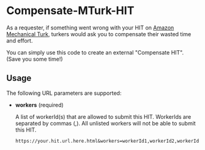 # Compensate-MTurk-HIT

As a requester, if something went wrong with your HIT on [Amazon Mechanical Turk](https://www.mturk.com/mturk/welcome),
turkers would ask you to compensate their wasted time and effort. 

You can simply use this code to create an external "Compensate HIT". (Save you some time!)

## Usage ##

The following URL parameters are supported:

- **workers** (required)

  A list of workerId(s) that are allowed to submit this HIT. WorkerIds are separated by commas (,).
  All unlisted workers will not be able to submit this HIT.
  
  ```
  https://your.hit.url.here.html&workers=workerId1,workerId2,workerId3
  ```